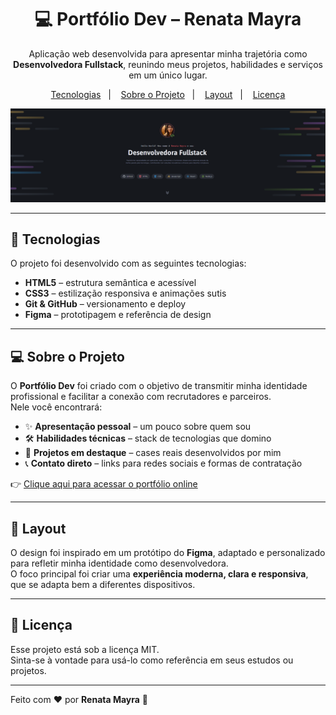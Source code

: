<h1 align="center">💻 Portfólio Dev – Renata Mayra</h1>

<p align="center">
Aplicação web desenvolvida para apresentar minha trajetória como <strong>Desenvolvedora Fullstack</strong>, reunindo meus projetos, habilidades e serviços em um único lugar.  
</p>

<p align="center">
  <a href="#-tecnologias">Tecnologias</a>&nbsp;&nbsp;&nbsp;|&nbsp;&nbsp;&nbsp;
  <a href="#-projeto">Sobre o Projeto</a>&nbsp;&nbsp;&nbsp;|&nbsp;&nbsp;&nbsp;
  <a href="#-layout">Layout</a>&nbsp;&nbsp;&nbsp;|&nbsp;&nbsp;&nbsp;
  <a href="#memo-licença">Licença</a>
</p>

<p align="center">
  <img alt="Preview do projeto" src="assets/portfolio-dev.png" width="auto">
</p>

---

## 🚀 Tecnologias

O projeto foi desenvolvido com as seguintes tecnologias:

- **HTML5** – estrutura semântica e acessível  
- **CSS3** – estilização responsiva e animações sutis  
- **Git & GitHub** – versionamento e deploy  
- **Figma** – prototipagem e referência de design  

---

## 💻 Sobre o Projeto

O **Portfólio Dev** foi criado com o objetivo de transmitir minha identidade profissional e facilitar a conexão com recrutadores e parceiros.  
Nele você encontrará:

- ✨ **Apresentação pessoal** – um pouco sobre quem sou  
- 🛠️ **Habilidades técnicas** – stack de tecnologias que domino  
- 📂 **Projetos em destaque** – cases reais desenvolvidos por mim  
- 📞 **Contato direto** – links para redes sociais e formas de contratação  

👉 [Clique aqui para acessar o portfólio online](https://renatamayra.github.io/portfolio-dev/)  

---

## 🔖 Layout

O design foi inspirado em um protótipo do **Figma**, adaptado e personalizado para refletir minha identidade como desenvolvedora.  
O foco principal foi criar uma **experiência moderna, clara e responsiva**, que se adapta bem a diferentes dispositivos.

---

## :memo: Licença

Esse projeto está sob a licença MIT.  
Sinta-se à vontade para usá-lo como referência em seus estudos ou projetos.  

---

Feito com ♥ por **Renata Mayra** 🚀  
